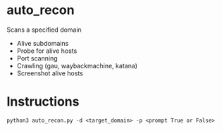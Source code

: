 # auto_recon
Scans a specified domain

- Alive subdomains
- Probe for alive hosts
- Port scanning
- Crawling (gau, waybackmachine, katana)
- Screenshot alive hosts

# Instructions

```ssh
python3 auto_recon.py -d <target_domain> -p <prompt True or False>
```
